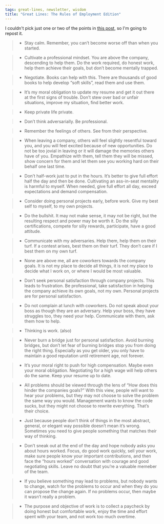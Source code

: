 ```yaml
---
tags: great-lines, newsletter, wisdom
title: "Great Lines: The Rules of Employment Edition"
---
```



I couldn't pick just one or two of the points in [this post](https://devjac.dev/posts/2021-05-29-my-personal-creed-of-employment.html), so I'm going to repost it.

> * Stay calm. Remember, you can’t become worse off than when you started.

> * Cultivate a professional mindset. You are above the company, descending to help them. Do the work required, do honest work, help them achieve their goals, but don’t become mentally trapped.

> * Negotiate. Books can help with this. There are thousands of good books to help develop “soft skills”, read them and use them.

> * It’s my moral obligation to update my resume and get it out there at the first signs of trouble. Don’t stew over bad or unfair situations, improve my situation, find better work.

> * Keep private life private.

> * Don’t think adversarially. Be professional.

> * Remember the feelings of others. See from their perspective.

> * When leaving a company, others will feel slightly resentful toward you, and you will feel excited because of new opportunities. Do not be too jovial in leaving or it will damage the memories others have of you. Empathize with them, tell them they will be missed, show concern for them and let them see you working hard on their behalf one last time.

> * Don’t half-work just to put in the hours. It’s better to give full effort half the day and then be done. Cultivating an ass-in-seat mentality is harmful to myself. When needed, give full effort all day, exceed expectations and demand compensation.

> * Consider doing personal projects early, before work. Give my best self to myself, to my own projects.

> * Do the bullshit. It may not make sense, it may not be right, but the resulting respect and power may be worth it. Do the silly certifications, compete for silly rewards, participate, have a good attitude.

> * Communicate with my adversaries. Help them, help them on their turf. If a contest arises, best them on their turf. They don’t care if I best them on my own turf.

> * None are above me, all are coworkers towards the company goals. It is not my place to decide all things, it is not my place to decide what I work on, or where I would be most valuable.

> * Don’t seek personal satisfaction through company projects. This leads to frustration. Be professional, take satisfaction in helping the company achieve its own goals, not my own. Personal projects are for personal satisfaction.

> * Do not complain at lunch with coworkers. Do not speak about your boss as though they are an adversary. Help your boss, they have struggles too, they need your help. Communicate with them, ask them how to help.

> * Thinking is work. (also)

> * Never burn a bridge just for personal satisfaction. Avoid burning bridges, but don’t let fear of burning bridges stop you from doing the right thing. Especially as you get older, you only have to maintain a good reputation until retirement age, not forever.

> * It’s your moral right to push for high compensation. Maybe even your moral obligation. Negotiating for a high wage will help others do the same. Keep your resume up to date.

> * All problems should be viewed through the lens of “How does this hinder the companies goals?” With this view, people will want to hear your problems, but they may not choose to solve the problem the same way you would. Management wants to know the code sucks, but they might not choose to rewrite everything. That’s their choice.

> * Just because people don’t think of things in the most abstract, general, or elegant way possible doesn’t mean it’s wrong. Sometimes you need to give people something that matches their way of thinking.

> * Don’t sneak out at the end of the day and hope nobody asks you about hours worked. Focus, do good work quickly, sell your work, make sure people know your important contributions, and then face the “hours worked” conversation with courage and good negotiating skills. Leave no doubt that you’re a valuable memeber of the team.

> * If you believe something may lead to problems, but nobody wants to change, watch for the problems to occur and when they do you can propose the change again. If no problems occur, then maybe it wasn’t really a problem.

> * The purpose and objective of work is to collect a paycheck by doing honest but comfortable work, enjoy the time and effort spent with your team, and not work too much overtime.